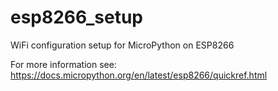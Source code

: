 # esp8266_setup
WiFi configuration setup for MicroPython on ESP8266

For more information see:
https://docs.micropython.org/en/latest/esp8266/quickref.html


